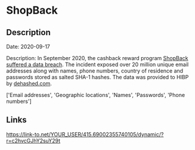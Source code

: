 # ShopBack

## Description

Date: 2020-09-17

Description:
In September 2020, the cashback reward program <a href="https://support.shopback.com.au/hc/en-us/articles/360054141274-Customer-Notice-FAQs" target="_blank" rel="noopener">ShopBack suffered a data breach</a>. The incident exposed over 20 million unique email addresses along with names, phone numbers, country of residence and passwords stored as salted SHA-1 hashes. The data was provided to HIBP by <a href="https://dehashed.com/" target="_blank" rel="noopener">dehashed.com</a>.


['Email addresses', 'Geographic locations', 'Names', 'Passwords', 'Phone numbers']

## Links

https://link-to.net/YOUR_USER/415.69002355740105/dynamic/?r=c2hvcGJhY2suY29t